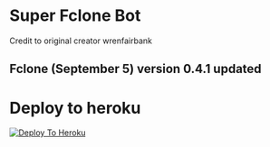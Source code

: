 # Super Fclone Bot

Credit to original creator wrenfairbank

## Fclone (September 5) version 0.4.1 updated

# Deploy to heroku

[![Deploy To Heroku](https://www.herokucdn.com/deploy/button.svg)](https://dashboard.heroku.com/new?template=https://github.com/KedaiTube84/Super-Fclone)
